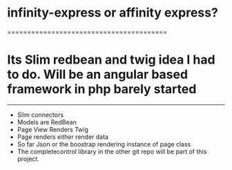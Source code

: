 # infinity-express or affinity express? 
========================================
# Its Slim redbean and twig idea I had to do. Will be an angular based framework in php barely started 
---------------------------------------
<ul>
<li>
Slim connectors
</li>
<li>
Models are RedBean
</li>
<li>
Page View Renders Twig
</li>
<li>
Page renders either render data
</li>
<li>
So far Json or the boostrap rendering instance of page class
</li>
<li>
The completecontrol library in the other git repo will be part of this project.
</li>
</ul>



